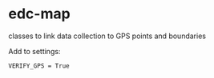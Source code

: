 
# edc-map

classes to link data collection to GPS points and boundaries


Add to settings:

	VERIFY_GPS = True
